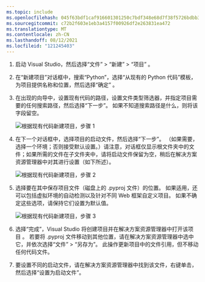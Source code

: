 ```yaml
---
ms.topic: include
ms.openlocfilehash: 045f63bdf1caf916601301250c7bdf348e68d7f38f5726bdbb3c0a13e0f5dc18
ms.sourcegitcommit: c72b2f603e1eb3a4157f00926df2e263831ea472
ms.translationtype: MT
ms.contentlocale: zh-CN
ms.lasthandoff: 08/12/2021
ms.locfileid: "121245403"
---
```

1. 启动 Visual Studio，然后选择“文件” > “新建” > “项目”  。

1. 在“新建项目”对话框中，搜索“Python”，选择“从现有的 Python 代码”模板，为项目提供名称和位置，然后选择“确定”  。

1. 在出现的向导中，设置现有代码的路径，设置文件类型筛选器，并指定项目需要的任何搜索路径，然后选择“下一步”。 如果不知道搜索路径是什么，则将该字段留空。

    ![根据现有代码新建项目，步骤 1](../media/projects-from-existing-1.png)

1. 在下一个对话框中，选择项目的启动文件，然后选择“下一步”。 （如果需要，选择一个环境；否则接受默认设置。）请注意，对话框仅显示根文件夹中的文件；如果所需的文件在子文件夹中，请将启动文件保留为空，稍后在解决方案资源管理器中对其进行设置（如下所述）。

    ![根据现有代码新建项目，步骤 2](../media/projects-from-existing-2.png)

1. 选择要在其中保存项目文件（磁盘上的 .pyproj 文件）的位置。 如果适用，还可以包括虚拟环境的自动检测以及针对不同 Web 框架自定义项目。 如果不确定这些选项，请保持它们设置为默认值。

    ![根据现有代码新建项目，步骤 3](../media/projects-from-existing-3.png)

1. 选择“完成”，Visual Studio 将创建项目并在解决方案资源管理器中打开该项目 。 若要将 .pyproj 文件移动到其他位置，请在解决方案资源管理器中选中它，并依次选择“文件” > “另存为”。 此操作更新项目中的文件引用，但不移动任何代码文件。

1. 要设置不同的启动文件，请在解决方案资源管理器中找到该文件，右键单击，然后选择“设置为启动文件”。